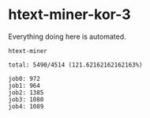 # htext-miner-kor-3

Everything doing here is automated.

```
htext-miner

total: 5490/4514 (121.62162162162163%)

job0: 972
job1: 964
job2: 1385
job3: 1080
job4: 1089
```